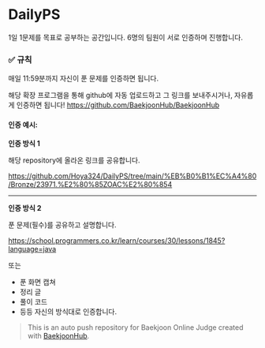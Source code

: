 # DailyPS

1일 1문제를 목표로 공부하는 공간입니다.
6명의 팀원이 서로 인증하며 진행합니다.

### ✅ 규칙 
매일 11:59분까지 자신이 푼 문제를 인증하면 됩니다.

해당 확장 프로그램을 통해 github에 자동 업로드하고 그 링크를 보내주시거나, 자유롭게 인증하면 됩니다!
https://github.com/BaekjoonHub/BaekjoonHub


#### 인증 예시:

**인증 방식 1**

해당 repository에 올라온 링크를 공유합니다.

https://github.com/Hoya324/DailyPS/tree/main/%EB%B0%B1%EC%A4%80/Bronze/23971.%E2%80%85ZOAC%E2%80%854

---

**인증 방식 2**

푼 문제(필수)를 공유하고 설명합니다.

https://school.programmers.co.kr/learn/courses/30/lessons/1845?language=java


또는 
- 푼 화면 캡쳐
- 정리 글
- 풀이 코드
- 등등 자신의 방식대로 인증합니다.

> This is an auto push repository for Baekjoon Online Judge created with [BaekjoonHub](https://github.com/BaekjoonHub/BaekjoonHub).

